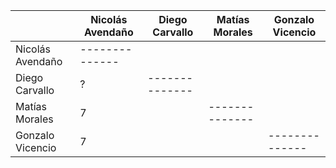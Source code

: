 |  									| Nicolás Avendaño  	| Diego Carvallo  	| Matías Morales	| Gonzalo Vicencio  	|
|---	|---	|---	|---	|---	|
| Nicolás Avendaño  |  --------------			|   								|  							 	|   								|
| Diego Carvallo  	|   		?							|   	--------------|  							 	|   								|
|  Matías Morales 	|   			7						|   								|  	--------------|   								|
|  Gonzalo Vicencio 	|   			7						|   								|  							 	|   --------------	|

